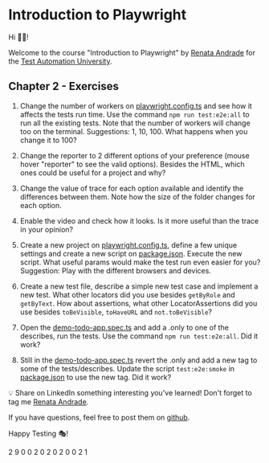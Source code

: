 # Introduction to Playwright

Hi 👋🏽!

Welcome to the course "Introduction to Playwright" by [Renata Andrade](https://testingwithrenata.com/) for the [Test Automation University](https://testautomationu.applitools.com/).

## Chapter 2 - Exercises

1. Change the number of workers on [playwright.config.ts](/playwright.config.ts) and see how it affects the tests run time. Use the command `npm run test:e2e:all` to run all the existing tests. Note that the number of workers will change too on the terminal. Suggestions: 1, 10, 100. What happens when you change it to 100?

1. Change the reporter to 2 different options of your preference (mouse hover "reporter" to see the valid options). Besides the HTML, which ones could be useful for a project and why?

1. Change the value of trace for each option available and identify the differences between them. Note how the size of the folder changes for each option.

1. Enable the video and check how it looks. Is it more useful than the trace in your opinion?

1. Create a new project on [playwright.config.ts](/playwright.config.ts), define a few unique settings and create a new script on [package.json](/package.json). Execute the new script. What useful params would make the test run even easier for you? Suggestion: Play with the different browsers and devices.

1. Create a new test file, describe a simple new test case and implement a new test. What other locators did you use besides `getByRole` and `getByText`. How about assertions, what other LocatorAssertions did you use besides `toBeVisible`, `toHaveURL` and `not.toBeVisible`?

1. Open the [demo-todo-app.spec.ts](/tests-examples/demo-todo-app.spec.ts) and add a .only to one of the describes, run the tests. Use the command `npm run test:e2e:all`. Did it work?

1. Still in the [demo-todo-app.spec.ts](/tests-examples/demo-todo-app.spec.ts) revert the .only and add a new tag to some of the tests/describes. Update the script `test:e2e:smoke` in [package.json](/package.json) to use the new tag. Did it work?


💡 Share on LinkedIn something interesting you've learned! Don't forget to tag me [Renata Andrade](https://www.linkedin.com/in/raptatinha/).

If you have questions, feel free to post them on [github](https://github.com/raptatinha/tau-introduction-to-playwright/issues).

Happy Testing 🎭!

2	9	0	0	2	0	2	0	2	0	0	2	1